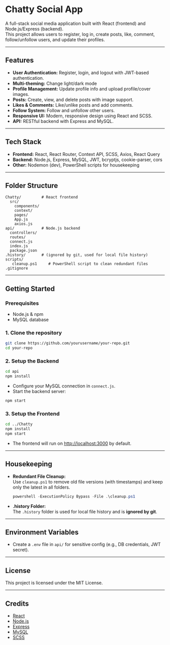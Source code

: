 # Chatty Social App

A full-stack social media application built with React (frontend) and Node.js/Express (backend).  
This project allows users to register, log in, create posts, like, comment, follow/unfollow users, and update their profiles.

---

## Features

- **User Authentication:** Register, login, and logout with JWT-based authentication.
- **Multi-theming:** Change light/dark mode
- **Profile Management:** Update profile info and upload profile/cover images.
- **Posts:** Create, view, and delete posts with image support.
- **Likes & Comments:** Like/unlike posts and add comments.
- **Follow System:** Follow and unfollow other users.
- **Responsive UI:** Modern, responsive design using React and SCSS.
- **API:** RESTful backend with Express and MySQL.

---

## Tech Stack

- **Frontend:** React, React Router, Context API, SCSS, Axios, React Query
- **Backend:** Node.js, Express, MySQL, JWT, bcryptjs, cookie-parser, cors
- **Other:** Nodemon (dev), PowerShell scripts for housekeeping

---

## Folder Structure

```
Chatty/         # React frontend
  src/
    components/
    context/
    pages/
    App.js
    axios.js
api/            # Node.js backend
  controllers/
  routes/
  connect.js
  index.js
  package.json
.history/       # (ignored by git, used for local file history)
scripts/
   cleanup.ps1     # PowerShell script to clean redundant files
.gitignore
```

---

## Getting Started

### Prerequisites

- Node.js & npm
- MySQL database

### 1. Clone the repository

```bash
git clone https://github.com/yourusername/your-repo.git
cd your-repo
```

### 2. Setup the Backend

```bash
cd api
npm install
```

- Configure your MySQL connection in `connect.js`.
- Start the backend server:

```bash
npm start
```

### 3. Setup the Frontend

```bash
cd ../Chatty
npm install
npm start
```

- The frontend will run on [http://localhost:3000](http://localhost:3000) by default.

---

## Housekeeping

- **Redundant File Cleanup:**  
  Use `cleanup.ps1` to remove old file versions (with timestamps) and keep only the latest in all folders.
  ```powershell
  powershell -ExecutionPolicy Bypass -File .\cleanup.ps1
  ```

- **.history Folder:**  
  The `.history` folder is used for local file history and is **ignored by git**.

---

## Environment Variables

- Create a `.env` file in `api/` for sensitive config (e.g., DB credentials, JWT secret).

---

## License

This project is licensed under the MIT License.

---

## Credits

- [React](https://reactjs.org/)
- [Node.js](https://nodejs.org/)
- [Express](https://expressjs.com/)
- [MySQL](https://www.mysql.com/)
- [SCSS](https://sass-lang.com/)
